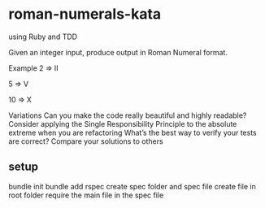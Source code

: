 # roman-numerals-kata
using Ruby and TDD

Given an integer input, produce output in Roman Numeral format.

Example
2 => II

5 => V

10 => X

Variations
Can you make the code really beautiful and highly readable?
Consider applying the Single Responsibility Principle to the absolute extreme when you are refactoring
What’s the best way to verify your tests are correct?
Compare your solutions to others

## setup

bundle init 
bundle add rspec 
create spec folder and spec file 
create file in root folder 
require the main file in the spec file